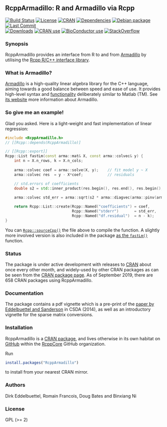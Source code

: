 
## RcppArmadillo: R and Armadillo via Rcpp

[![Build Status](https://travis-ci.org/RcppCore/RcppArmadillo.svg)](https://travis-ci.org/RcppCore/RcppArmadillo) 
[![License](https://eddelbuettel.github.io/badges/GPL2+.svg)](https://www.gnu.org/licenses/gpl-2.0.html) 
[![CRAN](https://www.r-pkg.org/badges/version/RcppArmadillo)](https://cran.r-project.org/package=RcppArmadillo) 
[![Dependencies](https://tinyverse.netlify.com/badge/RcppArmadillo)](https://cran.r-project.org/package=RcppArmadillo) 
[![Debian package](https://img.shields.io/debian/v/r-cran-rcpparmadillo/sid?color=brightgreen)](https://packages.debian.org/sid/r-cran-rcpparmadillo)
[![Last Commit](https://img.shields.io/github/last-commit/RcppCore/RcppArmadillo)](https://github.com/RcppCore/RcppArmadillo)  
[![Downloads](https://cranlogs.r-pkg.org/badges/RcppArmadillo?color=brightgreen)](https://www.r-pkg.org/pkg/RcppArmadillo) 
[![CRAN use](https://jangorecki.gitlab.io/rdeps/RcppArmadillo/CRAN_usage.svg?sanitize=true)](https://cran.r-project.org/package=RcppArmadillo)
[![BioConductor use](https://jangorecki.gitlab.io/rdeps/RcppArmadillo/BioC_usage.svg?sanitize=true)](https://cran.r-project.org/package=RcppArmadillo)
[![StackOverflow](https://img.shields.io/badge/stackoverflow-rcpp-orange.svg)](https://stackoverflow.com/questions/tagged/rcpp)


### Synopsis 

RcppArmadillo provides an interface from R to and from [Armadillo](http://arma.sf.net) by
utilising the [Rcpp R/C++ interface library](http://dirk.eddelbuettel.com/code/rcpp.html).

### What is Armadillo?

[Armadillo](http://arma.sf.net) is a high-quality linear algebra library for the C++ language,
aiming towards a good balance between speed and ease of use. It provides high-level syntax and
[functionality](http://arma.sourceforge.net/docs.html) deliberately similar to Matlab (TM).
See [its website]([Armadillo](http://arma.sf.net)) more information about Armadillo.

### So give me an example!

Glad you asked. Here is a light-weight and fast implementation of linear regression:

```c++
#include <RcppArmadillo.h>
// [[Rcpp::depends(RcppArmadillo)]

// [[Rcpp::export]]
Rcpp::List fastLm(const arma::mat& X, const arma::colvec& y) {
    int n = X.n_rows, k = X.n_cols;
        
    arma::colvec coef = arma::solve(X, y);    // fit model y ~ X
    arma::colvec res  = y - X*coef;           // residuals

    // std.errors of coefficients
    double s2 = std::inner_product(res.begin(), res.end(), res.begin(), 0.0)/(n - k);
                                                        
    arma::colvec std_err = arma::sqrt(s2 * arma::diagvec(arma::pinv(arma::trans(X)*X)));  

    return Rcpp::List::create(Rcpp::Named("coefficients") = coef,
                              Rcpp::Named("stderr")       = std_err,
                              Rcpp::Named("df.residual")  = n - k);
}
```

You can
[`Rcpp::sourceCpp()`](https://cran.r-project.org/web/packages/Rcpp/vignettes/Rcpp-attributes.pdf)
the file above to compile the function.  A slightly more involved version is also included in the
package [as the `fastLm()`](https://github.com/RcppCore/RcppArmadillo/blob/master/R/fastLm.R)
function.

### Status

The package is under active development with releases to
[CRAN](https://cran.r-project.org) about once every other month, and
widely-used by other CRAN packages as can be seen from the
[CRAN package page](https://cran.r-project.org/package=RcppArmadillo). 
As of September 2019, there are 658 CRAN packages using RcppArmadillo.

### Documentation

The package contains a pdf vignette which is a pre-print of the
[paper by Eddelbuettel and Sanderson](http://dx.doi.org/10.1016/j.csda.2013.02.005)
in CSDA (2014), as well as an introductory vignette for the sparse
matrix conversions.

### Installation

RcppArmadillo is a [CRAN package](https://cran.r-project.org/package=RcppArmadillo), and lives
otherwise in its own habitat on [GitHub](https://github.com/RcppCore/RcppArmadillo) within the
[RcppCore](https://github.com/RcppCore) GitHub organization.

Run

```r
install.packages("RcppArmadillo")
```

to install from your nearest CRAN mirror.

### Authors

Dirk Eddelbuettel, Romain Francois, Doug Bates and Binxiang Ni

### License

GPL (>= 2)
